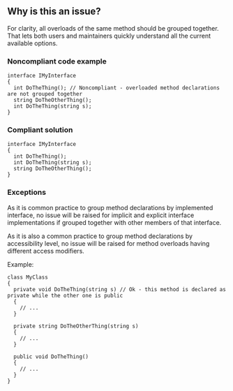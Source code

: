 ## Why is this an issue?
 
For clarity, all overloads of the same method should be grouped together. That lets both users and maintainers quickly understand all the current available options.
 
### Noncompliant code example

    interface IMyInterface
    {
      int DoTheThing(); // Noncompliant - overloaded method declarations are not grouped together
      string DoTheOtherThing();
      int DoTheThing(string s);
    }

### Compliant solution

    interface IMyInterface
    {
      int DoTheThing();
      int DoTheThing(string s);
      string DoTheOtherThing();
    }

### Exceptions
 
As it is common practice to group method declarations by implemented interface, no issue will be raised for implicit and explicit interface implementations if grouped together with other members of that interface.
 
As it is also a common practice to group method declarations by accessibility level, no issue will be raised for method overloads having different access modifiers.
 
Example:

    class MyClass
    {
      private void DoTheThing(string s) // Ok - this method is declared as private while the other one is public
      {
        // ...
      }
    
      private string DoTheOtherThing(string s)
      {
        // ...
      }
    
      public void DoTheThing()
      {
        // ...
      }
    }